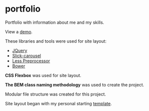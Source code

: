 # portfolio
Portfolio with information about me and my skills.

<p>View a <a href="https://igor-muram.github.io/portfolio/index.html" target="_blank">demo</a>.</p>

<p>These libraries and tools were used for site layout:</p>

<ul>
	<li><a href="https://jquery.com" target="_blank">JQuery</a></li>
	<li><a href="https://kenwheeler.github.io/slick/" target="_blank">Slick-carousel</a></li>
	<li><a href="http://lesscss.org" target="_blank">Less Preprocessor</a></li>
	<li><a href="https://bower.io" target="_blank">Bower</a></li>
</ul>

<p><b>CSS Flexbox</b> was used for site layout.</p>

<p><b>The BEM class naming methodology</b> was used to create the project.</p>

<p>Modular file structure was created for this project.</p>

<p>Site layout began with my personal starting <a href="https://igor-muram.github.io/webtemplate/index.html" target="_blank">template</a>.</p>